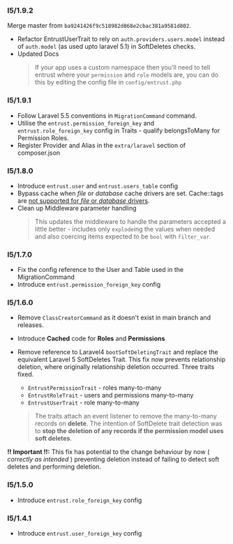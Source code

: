 ### l5/1.9.2
Merge master from `ba9241426f9c518982d868e2cbac381a9581d802`.

- Refactor EntrustUserTrait to rely on `auth.providers.users.model` instead of `auth.model` (as used upto laravel 5.1) in SoftDeletes checks.
- Updated Docs
    > If your app uses a custom namespace then you'll need to tell entrust where your `permission` and `role` models are, you can do this by editing the config file in `config/entrust.php`

### l5/1.9.1

- Follow Laravel 5.5 conventions in `MigrationCommand` command.
- Utilise the `entrust.permission_foreign_key` and `entrust.role_foreign_key` config in Traits - qualify belongsToMany for Permission Roles.
- Register Provider and Alias in the `extra/laravel` section of composer.json

### l5/1.8.0

- Introduce `entrust.user` and `entrust.users_table` config
- Bypass cache when _file_ or _database_ cache drivers are set. Cache::tags are [not supported for _file_ or _database_ drivers](https://laravel.com/docs/5.5/cache#cache-tags).
- Clean up Middleware parameter handling
    > This updates the middleware to handle the parameters accepted a little better - includes only `explode`ing the values
    when needed and also coercing items expected to be `bool` with `filter_var`.

### l5/1.7.0

- Fix the config reference to the User and Table used in the MigrationCommand
- Introduce `entrust.permission_foreign_key` config

### l5/1.6.0

- Remove `ClassCreatorCommand` as it doesn't exist in main branch and releases.
- Introduce **Cached** code for **Roles** and **Permissions**

- Remove reference to Laravel4 `bootSoftDeletingTrait` and replace the equivalent Laravel 5 SoftDeletes Trait.
  This fix now prevents relationship deletion, where originally relationship deletion occurred. Three traits fixed.

    - `EntrustPermissionTrait` - roles many-to-many
    - `EntrustRoleTrait` - users and permissions many-to-many
    - `EntrustUserTrait` - role many-to-many

    > The traits attach an event listener to remove the many-to-many records on __delete__.
    The intention of SoftDelete trait detection was to __stop the deletion of any records if the permission model uses soft deletes__.

__!! Important !!:__ This fix has potential to the change behaviour by now ( _correctly as intended_ ) preventing deletion 
instead of failing to detect soft deletes and performing deletion.

### l5/1.5.0

- Introduce `entrust.role_foreign_key` config

### l5/1.4.1

- Introduce `entrust.user_foreign_key` config 
